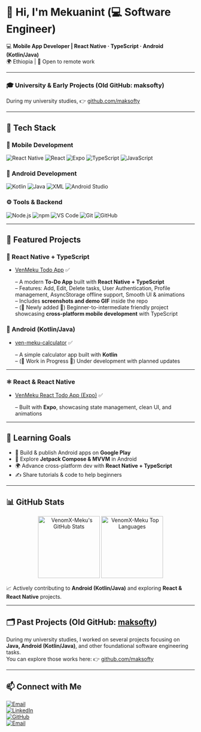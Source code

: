 # 👋 Hi, I'm Mekuanint (💻 Software Engineer)

💻 **Mobile App Developer | React Native · TypeScript · Android (Kotlin/Java)**  
🌍 Ethiopia | 🚀 Open to remote work  

---

### 🎓 University & Early Projects (Old GitHub: maksofty)  
During my university studies, 👉 [github.com/maksofty](https://github.com/maksofty)  

---

## 🔧 Tech Stack

### 📱 Mobile Development
![React Native](https://img.shields.io/badge/React_Native-61DAFB?style=for-the-badge&logo=react&logoColor=20232A)
![React](https://img.shields.io/badge/React-20232A?style=for-the-badge&logo=react&logoColor=61DAFB)
![Expo](https://img.shields.io/badge/Expo-000020?style=for-the-badge&logo=expo&logoColor=white)
![TypeScript](https://img.shields.io/badge/TypeScript-3178C6?style=for-the-badge&logo=typescript&logoColor=white)
![JavaScript](https://img.shields.io/badge/JavaScript-F7DF1E?style=for-the-badge&logo=javascript&logoColor=black)

### 🤖 Android Development
![Kotlin](https://img.shields.io/badge/Kotlin-0095D5?style=for-the-badge&logo=kotlin&logoColor=white)
![Java](https://img.shields.io/badge/Java-007396?style=for-the-badge&logo=java&logoColor=white)
![XML](https://img.shields.io/badge/XML-FF6600?style=for-the-badge&logo=xml&logoColor=white)
![Android Studio](https://img.shields.io/badge/Android_Studio-3DDC84?style=for-the-badge&logo=android-studio&logoColor=white)

### ⚙️ Tools & Backend
![Node.js](https://img.shields.io/badge/Node.js-339933?style=for-the-badge&logo=node.js&logoColor=white)
![npm](https://img.shields.io/badge/npm-CB3837?style=for-the-badge&logo=npm&logoColor=white)
![VS Code](https://img.shields.io/badge/VS_Code-007ACC?style=for-the-badge&logo=visual-studio-code&logoColor=white)
![Git](https://img.shields.io/badge/Git-F05032?style=for-the-badge&logo=git&logoColor=white)
![GitHub](https://img.shields.io/badge/GitHub-181717?style=for-the-badge&logo=github&logoColor=white)

---

## 📌 Featured Projects   


### 📱 React Native + TypeScript
- [VenMeku Todo App](https://github.com/VenomX-Meku/VenMeku-Todo-ReactNative) ✅  
  
  – A modern **To-Do App** built with **React Native + TypeScript**  
  – Features: Add, Edit, Delete tasks, User Authentication, Profile management, AsyncStorage offline support, Smooth UI & animations  
  – Includes **screenshots and demo GIF** inside the repo  
  – (🚀 Newly added 🚀) Beginner-to-intermediate friendly project showcasing **cross-platform mobile development** with TypeScript



### 📱 Android (Kotlin/Java)
- [ven-meku-calculator](https://github.com/VenomX-Meku/ven-meku-calculator) ✅  
 
  – A simple calculator app built with **Kotlin**  
  – (🚧 Work in Progress 🚧) Under development with planned updates  

---


 
### ⚛️ React & React Native
- [VenMeku React Todo App (Expo)](https://github.com/VenomX-Meku/VenMeku-React-TodoApp) ✅  
    
  – Built with **Expo**, showcasing state management, clean UI, and animations  

---

## 🌱 Learning Goals
- 🚀 Build & publish Android apps on **Google Play**  
- 📲 Explore **Jetpack Compose & MVVM** in Android  
- 🌍 Advance cross-platform dev with **React Native + TypeScript**  
- ✍️ Share tutorials & code to help beginners  

---

## 📊 GitHub Stats

<p align="center">
  <img src="https://github-readme-stats.vercel.app/api?username=VenomX-Meku&show_icons=true&theme=tokyonight" alt="VenomX-Meku's GitHub Stats" height="165"/>
  <img src="https://github-readme-stats.vercel.app/api/top-langs/?username=VenomX-Meku&layout=compact&theme=tokyonight" alt="VenomX-Meku Top Languages" height="165"/>
</p>

📈 Actively contributing to **Android (Kotlin/Java)** and exploring **React & React Native** projects.  

---

## 🗂 Past Projects (Old GitHub: [maksofty](https://github.com/maksofty))
During my university studies, I worked on several projects focusing on **Java, Android (Kotlin/Java)**, and other foundational software engineering tasks.  
You can explore those works here: 👉 [github.com/maksofty](https://github.com/maksofty)

---

## 📫 Connect with Me
[![Email](https://img.shields.io/badge/Email-D14836?style=for-the-badge&logo=gmail&logoColor=white)](mailto:venapp22@gmail.com)  
[![LinkedIn](https://img.shields.io/badge/LinkedIn-0A66C2?style=for-the-badge&logo=linkedin&logoColor=white)](https://www.linkedin.com/in/mekuanint-yehualaw-305aa52b3)  
[![GitHub](https://img.shields.io/badge/GitHub-181717?style=for-the-badge&logo=github&logoColor=white)](https://github.com/VenomX-Meku)  
[![Email](https://img.shields.io/badge/Email-D14836?style=for-the-badge&logo=gmail&logoColor=white)](mailto:venapp@gmail.com)



















